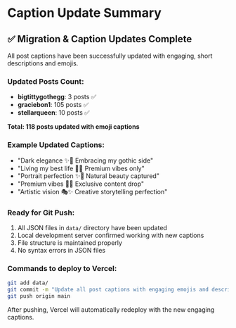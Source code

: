 # Caption Update Summary

## ✅ Migration & Caption Updates Complete

All post captions have been successfully updated with engaging, short descriptions and emojis.

### Updated Posts Count:
- **bigtittygothegg**: 3 posts ✅
- **graciebon1**: 105 posts ✅ 
- **stellarqueen**: 10 posts ✅

**Total: 118 posts updated with emoji captions**

### Example Updated Captions:
- "Dark elegance ✨🖤 Embracing my gothic side"
- "Living my best life 💎✨ Premium vibes only"
- "Portrait perfection ✨👸 Natural beauty captured"
- "Premium vibes 💫🌟 Exclusive content drop"
- "Artistic vision 🎭✨ Creative storytelling perfection"

### Ready for Git Push:
1. All JSON files in `data/` directory have been updated
2. Local development server confirmed working with new captions
3. File structure is maintained properly
4. No syntax errors in JSON files

### Commands to deploy to Vercel:
```bash
git add data/
git commit -m "Update all post captions with engaging emojis and descriptions"
git push origin main
```

After pushing, Vercel will automatically redeploy with the new engaging captions.